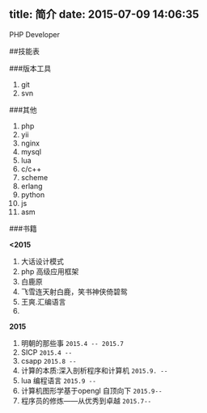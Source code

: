 title: 简介
date: 2015-07-09 14:06:35
---

PHP Developer

##技能表

###版本工具
1. git
2. svn

###其他

1. php
2. yii
3. nginx
4. mysql
1. lua
1. c/c++
1. scheme
1. erlang
6. python
5. js
1. asm

###书籍

**<2015**

1. 大话设计模式
2. php 高级应用框架
3. 白鹿原
4. 飞雪连天射白鹿，笑书神侠倚碧鸳
5. 王爽.汇编语言
6. 

<!-- 3.数据结构 -->
**2015**
1. 明朝的那些事 `2015.4 -- 2015.7`
1. SICP  `2015.4 --`
1. csapp `2015.8 --`
1. 计算的本质:深入剖析程序和计算机 `2015.9. --`
1. lua 编程语言 `2015.9 --`
1. 计算机图形学基于opengl 自顶向下  `2015.9--`
2. 程序员的修炼——从优秀到卓越 `2015.7--`


